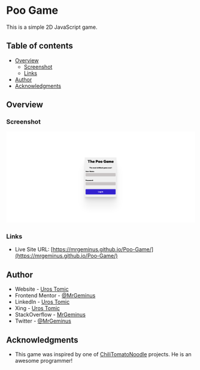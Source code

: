 # Poo Game

This is a simple 2D JavaScript game.

## Table of contents

- [Overview](#overview)
  - [Screenshot](#screenshot)
  - [Links](#links)
- [Author](#author)
- [Acknowledgments](#acknowledgments)

## Overview

### Screenshot

![](https://github.com/MrGeminus/Poo-Game/blob/main/img/PooGame.png?raw=true)

### Links

- Live Site URL: [https://mrgeminus.github.io/Poo-Game/](https://mrgeminus.github.io/Poo-Game/)

## Author

- Website - [Uros Tomic](https://mrgeminus.com/)
- Frontend Mentor - [@MrGeminus](https://www.frontendmentor.io/profile/MrGeminus)
- LinkedIn - [Uros Tomic](https://www.linkedin.com/in/mrgeminus/)
- Xing - [Uros Tomic](https://www.xing.com/profile/Uros_Tomic3/cv)
- StackOverflow - [MrGeminus](https://www.linkedin.com/in/mrgeminus/)
- Twitter - [@MrGeminus](https://twitter.com/MrGeminus)

## Acknowledgments

- This game was inspired by one of [ChiliTomatoNoodle](https://www.youtube.com/user/ChiliTomatoNoodle) projects. He is an awesome programmer!
